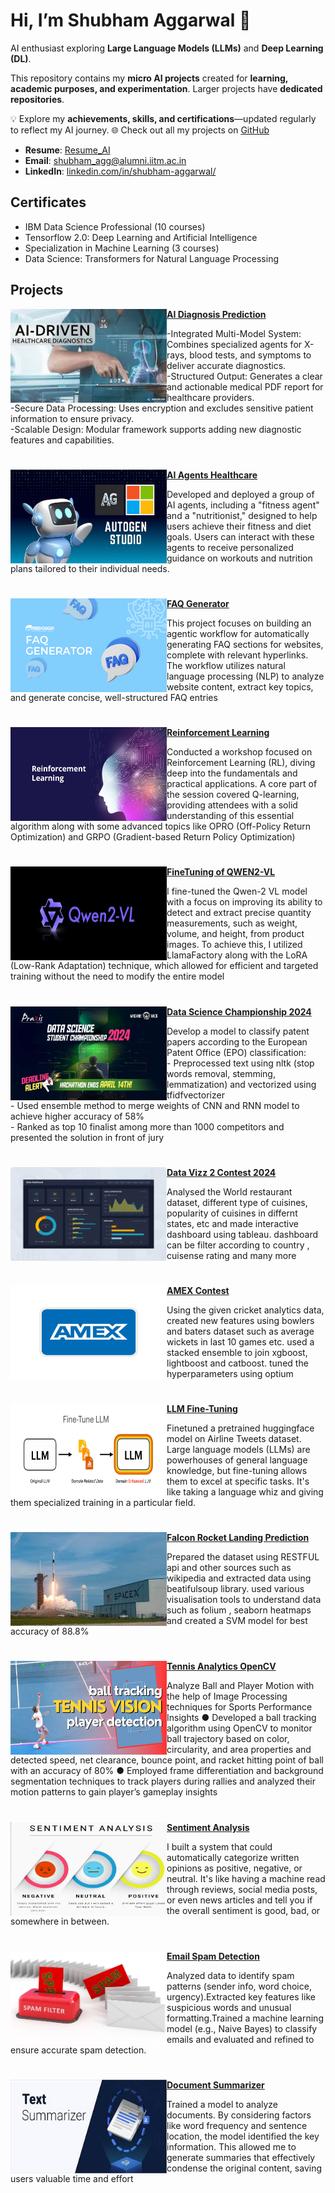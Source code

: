 # Hi, I’m Shubham Aggarwal 👋

AI enthusiast exploring **Large Language Models (LLMs)** and **Deep Learning (DL)**.

This repository contains my **micro AI projects** created for **learning, academic purposes, and experimentation**. Larger projects have **dedicated repositories**.

💡 Explore my **achievements, skills, and certifications**—updated regularly to reflect my AI journey.
🌐 Check out all my projects on [GitHub](https://github.com/ShubhamG2376)


- **Resume**: [Resume_AI](https://github.com/Shubham2376G/AI_Projects/tree/main/Resume)
- **Email**: [shubham_agg@alumni.iitm.ac.in](shubham_agg@alumni.iitm.ac.in)
- **LinkedIn**: [linkedin.com/in/shubham-aggarwal/](https://linkedin.com/in/shubham-aggarwal-a63b40276/)

## Certificates
- IBM Data Science Professional (10 courses)
- Tensorflow 2.0: Deep Learning and Artificial Intelligence
- Specialization in Machine Learning (3 courses)
- Data Science: Transformers for Natural Language Processing

## Projects

<img align="left" width="250" height="150" src="https://github.com/Shubham2376G/AI_Projects/blob/main/Images/seed.jpg"> **[AI Diagnosis Prediction ](https://github.com/Shubham2376G/AI_Projects/tree/main/AI_Medical_Diagnosis_App)**

-Integrated Multi-Model System: Combines specialized agents for X-rays, blood tests, and symptoms to deliver accurate diagnostics.<br>
-Structured Output: Generates a clear and actionable medical PDF report for healthcare providers.<br>
-Secure Data Processing: Uses encryption and excludes sensitive patient information to ensure privacy.<br>
-Scalable Design: Modular framework supports adding new diagnostic features and capabilities.

#

<img align="left" width="250" height="150" src="https://github.com/Shubham2376G/AI_Projects/blob/main/Images/autogen.jpg"> **[AI Agents Healthcare ](https://github.com/Shubham2376G/AI_Projects/tree/main/AI_Agents)**

Developed and deployed a group of AI agents, including a "fitness agent" and a "nutritionist," designed to help users achieve their fitness and diet goals. Users can interact with these agents to receive personalized guidance on workouts and nutrition plans tailored to their individual needs.

#

<img align="left" width="250" height="150" src="https://github.com/Shubham2376G/AI_Projects/blob/main/Images/FAQ.png"> **[FAQ Generator](https://github.com/Shubham2376G/AI_Projects/tree/main/FAQ_finetuned_gpt2)**


This project focuses on building an agentic workflow for automatically generating FAQ sections for websites, complete with relevant hyperlinks. The workflow utilizes natural language processing (NLP) to analyze website content, extract key topics, and generate concise, well-structured FAQ entries

#

<img align="left" width="250" height="150" src="https://github.com/Shubham2376G/AI_Projects/blob/main/Images/RL.jpg"> **[Reinforcement Learning](https://github.com/Shubham2376G/AI_Projects/tree/main/Reinforcement_Learning)**


Conducted a workshop focused on Reinforcement Learning (RL), diving deep into the fundamentals and practical applications.  A core part of the session covered Q-learning, providing attendees with a solid understanding of this essential algorithm along with some advanced topics like OPRO (Off-Policy Return Optimization) and GRPO (Gradient-based Return Policy Optimization)

#

<img align="left" width="250" height="150" src="https://github.com/Shubham2376G/AI_Projects/blob/main/Images/qwen2.png"> **[FineTuning of QWEN2-VL ](https://github.com/Shubham2376G/AI_Projects/tree/main/LLM_Cookbook/Qwen2vl_finetuning)**


I fine-tuned the Qwen-2 VL model with a focus on improving its ability to detect and extract precise quantity measurements, such as weight, volume, and height, from product images. To achieve this, I utilized LlamaFactory along with the LoRA (Low-Rank Adaptation) technique, which allowed for efficient and targeted training without the need to modify the entire model

#

<img align="left" width="250" height="150" src="https://github.com/Shubham2376G/AI_Projects/blob/main/Images/champion.jfif"> **[Data Science Championship 2024](https://github.com/Shubham2376G/AI_Projects/tree/d6bca8f0b1a0d927973d16e03ff824f81ff071ed/DataScienceChampionship2024)**


Develop a model to classify patent papers according to the European Patent Office (EPO) classification: <br> - Preprocessed text using nltk (stop words removal, stemming, lemmatization) and vectorized using tfidfvectorizer<br>- Used ensemble method to merge weights of CNN and RNN model to achieve higher accuracy of 58%<br> - Ranked as top 10 finalist among more than 1000 competitors and presented the solution in front of jury

#

<img align="left" width="250" height="150" src="https://github.com/Shubham2376G/AI_Projects/blob/main/Images/data_vizz.png"> **[Data Vizz 2 Contest 2024](https://github.com/Shubham2376G/AI_Projects/tree/main/Data_Vizz_2)**

Analysed the World restaurant dataset, different type of cuisines, popularity of cuisines in differnt states, etc and made interactive dashboard using tableau. dashboard can be filter according to country , cuisense rating and many more

#

<img align="left" width="250" height="150" src="https://github.com/Shubham2376G/AI_Projects/blob/main/Images/amex-card1708.jpg"> **[AMEX Contest](https://github.com/Shubham2376G/AI_Projects/tree/main/AMEX_Contest_2024)**

Using the given cricket analytics data, created new features using bowlers and baters dataset such as average wickets in last 10 games etc. used a stacked ensemble to join xgboost, lightboost and catboost. tuned the hyperparameters using optium

#

<img align="left" width="250" height="150" src="https://github.com/Shubham2376G/AI_Projects/blob/main/Images/llm_finetuning.png"> **[LLM Fine-Tuning](https://github.com/Shubham2376G/AI_Projects/tree/main/LLM_Cookbook/FineTuning)**

Finetuned a pretrained huggingface model on Airline Tweets dataset. Large language models (LLMs) are powerhouses of general language knowledge, but fine-tuning allows them to excel at specific tasks. It's like taking a language whiz and giving them specialized training in a particular field.

#

<img align="left" width="250" height="150" src="https://github.com/Shubham2376G/AI_Projects/blob/main/Images/falcon.jfif"> **[Falcon Rocket Landing Prediction](https://github.com/Shubham2376G/AI_Projects/tree/main/IBM_Project_FalconX_Land_Prediction)**

Prepared the dataset using RESTFUL api and other sources such as wikipedia and extracted data using beatifulsoup library. used various visualisation tools to understand data such as folium , seaborn heatmaps and created a SVM model for best accuracy of 88.8%

#

<img align="left" width="250" height="150" src="https://github.com/Shubham2376G/AI_Projects/blob/main/Images/tennis.jpg"> **[Tennis Analytics OpenCV](https://github.com/Shubham2376G/AI_Projects/tree/main/Tennis_Analysis_OpenCV)**

Analyze Ball and Player Motion with the help of Image Processing techniques for Sports Performance Insights
● Developed a ball tracking algorithm using OpenCV to monitor ball trajectory based on color, circularity, and area properties and detected speed, net clearance, bounce point, and racket hitting point of ball with an accuracy of 80%
● Employed frame differentiation and background segmentation techniques to track players during rallies and analyzed their motion patterns to gain player’s gameplay insights

#

<img align="left" width="250" height="150" src="https://github.com/Shubham2376G/AI_Projects/blob/main/Images/sentiment.jpg"> **[Sentiment Analysis](https://github.com/Shubham2376G/AI_Projects/tree/main/LLM_Cookbook/Sentiment_analysis)**

I built a system that could automatically categorize written opinions as positive, negative, or neutral. It's like having a machine read through reviews, social media posts, or even news articles and tell you if the overall sentiment is good, bad, or somewhere in between.

#

<img align="left" width="250" height="150" src="https://github.com/Shubham2376G/AI_Projects/blob/main/Images/spam.jpg"> **[Email Spam Detection](https://github.com/Shubham2376G/AI_Projects/tree/main/LLM_Cookbook/Spam_Detection)**

Analyzed data to identify spam patterns (sender info, word choice, urgency).Extracted key features like suspicious words and unusual formatting.Trained a machine learning model (e.g., Naive Bayes) to classify emails and evaluated and refined to ensure accurate spam detection.

#

<img align="left" width="250" height="150" src="https://github.com/Shubham2376G/AI_Projects/blob/main/Images/summarizer.jfif"> **[Document Summarizer](https://github.com/Shubham2376G/AI_Projects/tree/main/LLM_Cookbook/Document_Summarizer)**

Trained a model to analyze documents. By considering factors like word frequency and sentence location, the model identified the key information. This allowed me to generate summaries that effectively condense the original content, saving users valuable time and effort
